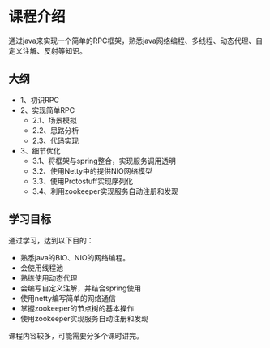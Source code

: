 # 课程介绍

通过java来实现一个简单的RPC框架，熟悉java网络编程、多线程、动态代理、自定义注解、反射等知识。

## 大纲

- 1、初识RPC
- 2、实现简单RPC
  - 2.1、场景模拟
  - 2.2、思路分析
  - 2.3、代码实现
- 3、细节优化
  - 3.1、将框架与spring整合，实现服务调用透明
  - 3.2、使用Netty中的提供NIO网络模型
  - 3.3、使用Protostuff实现序列化
  - 3.4、利用zookeeper实现服务自动注册和发现

## 学习目标

通过学习，达到以下目的：

- 熟悉java的BIO、NIO的网络编程。
- 会使用线程池
- 熟练使用动态代理
- 会编写自定义注解，并结合spring使用
- 使用netty编写简单的网络通信
- 掌握zookeeper的节点树的基本操作
- 使用zookeeper实现服务自动注册和发现

课程内容较多，可能需要分多个课时讲完。